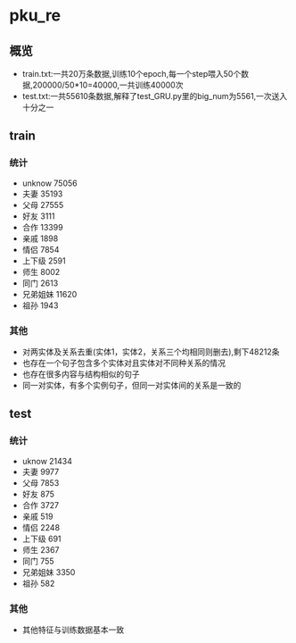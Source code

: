 # pku_re
## 概览
- train.txt:一共20万条数据,训练10个epoch,每一个step喂入50个数据,200000/50*10=40000,一共训练40000次
- test.txt:一共55610条数据,解释了test_GRU.py里的big_num为5561,一次送入十分之一
## train
### 统计
- unknow 75056
- 夫妻 35193
- 父母 27555
- 好友 3111
- 合作 13399
- 亲戚 1898
- 情侣 7854
- 上下级 2591
- 师生 8002
- 同门 2613
- 兄弟姐妹 11620
- 祖孙 1943
### 其他
- 对两实体及关系去重(实体1，实体2，关系三个均相同则删去),剩下48212条
- 也存在一个句子包含多个实体对且实体对不同种关系的情况
- 也存在很多内容与结构相似的句子
- 同一对实体，有多个实例句子，但同一对实体间的关系是一致的
## test
### 统计
- uknow 21434
- 夫妻 9977
- 父母 7853
- 好友 875
- 合作 3727
- 亲戚 519
- 情侣 2248
- 上下级 691
- 师生 2367
- 同门 755
- 兄弟姐妹 3350
- 祖孙 582
### 其他
- 其他特征与训练数据基本一致
